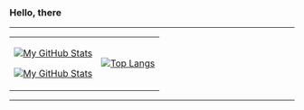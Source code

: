 ### Hello, there

---

<table align="center"><tr><td align="center">

[![My GitHub Stats](https://github-readme-stats-one-bice.vercel.app/api?username=iceisnicehq&show_icons=true&theme=dark&role=OWNER,ORGANIZATION_MEMBER,COLLABORATOR&include_all_commits=true&count_private=true)](https://github.com/billy1624#gh-dark-mode-only)

[![My GitHub Stats](https://github-readme-stats-one-bice.vercel.app/api?username=iceisnicehq&show_icons=true&theme=default&role=OWNER,ORGANIZATION_MEMBER,COLLABORATOR&include_all_commits=true&count_private=true)](https://github.com/billy1624#gh-light-mode-only)

</td>
<td align="center">

[![Top Langs](https://github-readme-stats.vercel.app/api/top-langs/?username=iceisnicehq&layout=compact)](https://github.com/anuraghazra/github-readme-stats)

</td></tr></table>

---
